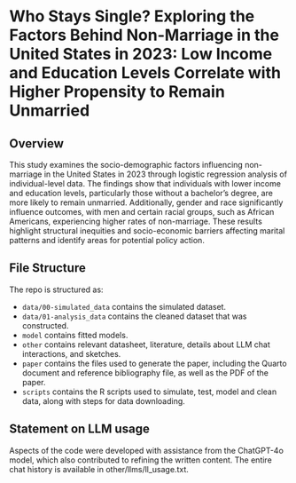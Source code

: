 # Who Stays Single? Exploring the Factors Behind Non-Marriage in the United States in 2023: Low Income and Education Levels Correlate with Higher Propensity to Remain Unmarried

## Overview

This study examines the socio-demographic factors influencing non-marriage in the United States in 2023 through logistic regression analysis of individual-level data. The findings show that individuals with lower income and education levels, particularly those without a bachelor’s degree, are more likely to remain unmarried. Additionally, gender and race significantly influence outcomes, with men and certain racial groups, such as African Americans, experiencing higher rates of non-marriage. These results highlight structural inequities and socio-economic barriers affecting marital patterns and identify areas for potential policy action.


## File Structure

The repo is structured as:

-   `data/00-simulated_data` contains the simulated dataset.
-   `data/01-analysis_data` contains the cleaned dataset that was constructed.
-   `model` contains fitted models. 
-   `other` contains relevant datasheet, literature, details about LLM chat interactions, and sketches.
-   `paper` contains the files used to generate the paper, including the Quarto document and reference bibliography file, as well as the PDF of the paper. 
-   `scripts` contains the R scripts used to simulate, test, model and clean data, along with steps for data downloading.


## Statement on LLM usage

Aspects of the code were developed with assistance from the ChatGPT-4o model, which also contributed to refining the written content. The entire chat history is available in other/llms/ll_usage.txt.

